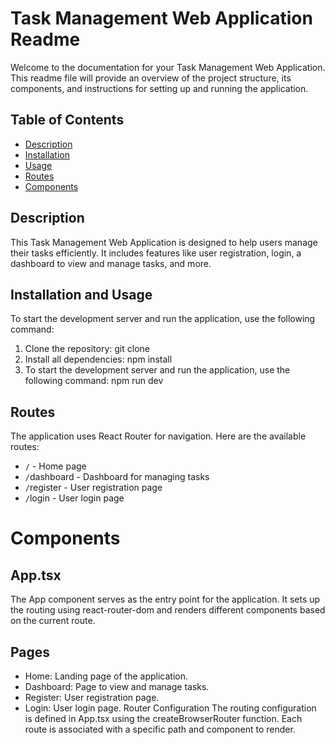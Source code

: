 # Task Management Web Application Readme

Welcome to the documentation for your Task Management Web Application. This readme file will provide an overview of the project structure, its components, and instructions for setting up and running the application.

## Table of Contents

- [Description](#description)
- [Installation](#installation)
- [Usage](#usage)
- [Routes](#routes)
- [Components](#components)

## Description
This Task Management Web Application is designed to help users manage their tasks efficiently. It includes features like user registration, login, a dashboard to view and manage tasks, and more.

## Installation and Usage

To start the development server and run the application, use the following command:
1. Clone the repository:
   git clone <repository-url>
2. Install all dependencies:
    npm install
3. To start the development server and run the application, use the following command:
    npm run dev

## Routes
The application uses React Router for navigation. Here are the available routes:

* `/` - Home page
* `/`dashboard - Dashboard for managing tasks
* `/`register - User registration page
* `/`login - User login page

# Components
## App.tsx
The App component serves as the entry point for the application. It sets up the routing using react-router-dom and renders different components based on the current route.

## Pages
- Home: Landing page of the application.
- Dashboard: Page to view and manage tasks.
- Register: User registration page.
- Login: User login page.
Router Configuration
The routing configuration is defined in App.tsx using the createBrowserRouter function. Each route is associated with a specific path and component to render.